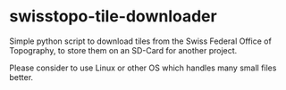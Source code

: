 # swisstopo-tile-downloader
Simple python script to download tiles from the Swiss Federal Office of Topography, to store them on an SD-Card for another project.

Please consider to use Linux or other OS which handles many small files better.